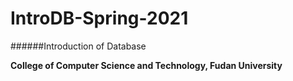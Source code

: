 # IntroDB-Spring-2021
######Introduction of Database

**College of Computer Science and Technology, Fudan University**


